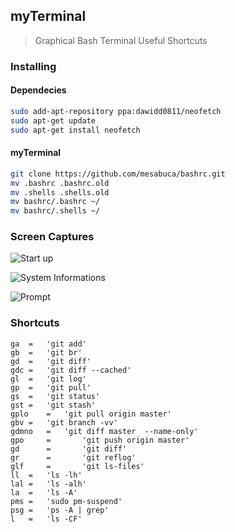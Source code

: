 ## myTerminal
> Graphical Bash Terminal
> Useful Shortcuts

### Installing
#### Dependecies
```bash
sudo add-apt-repository ppa:dawidd0811/neofetch
sudo apt-get update
sudo apt-get install neofetch
```

#### myTerminal
```bash
git clone https://github.com/mesabuca/bashrc.git
mv .bashrc .bashrc.old
mv .shells .shells.old
mv bashrc/.bashrc ~/
mv bashrc/.shells ~/
```
### Screen Captures

![Start up](/img/Startup.png)

![System Informations](/img/SystemInfos.png)

![Prompt](/img/Prompt.png)

### Shortcuts

```
ga	=	'git add'
gb	=	'git br' 
gd	=	'git diff' 
gdc	=	'git diff --cached' 
gl	=	'git log'
gp	=	'git pull' 
gs	=	'git status' 
gst	=	'git stash' 
gplo	=	'git pull origin master'
gbv	=	'git branch -vv'
gdmno	=	'git diff master  --name-only'
gpo     =       'git push origin master'
gd      =       'git diff'
gr      =       'git reflog'
glf     =       'git ls-files'
ll	=	'ls -lh'
lal	=	'ls -alh'
la	=	'ls -A'
pms	=	'sudo pm-suspend'
psg	=	'ps -A | grep'
l	=	'ls -CF'
```
